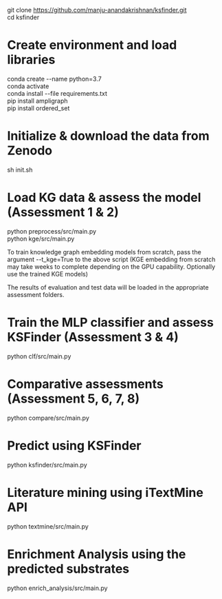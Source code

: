 git clone https://github.com/manju-anandakrishnan/ksfinder.git <br>
cd ksfinder <br>

# Create environment and load libraries
conda create --name <env name> python=3.7 <br>
conda activate <env name> <br>
conda install --file requirements.txt <br>
pip install ampligraph <br>
pip install ordered_set <br>

# Initialize & download the data from Zenodo
sh init.sh <br>

# Load KG data & assess the model (Assessment 1 & 2)
python preprocess/src/main.py <br>
python kge/src/main.py <br>

To train knowledge graph embedding models from scratch, pass the argument --t_kge=True to the above script (KGE embedding from scratch may take weeks to complete depending on the GPU capability. Optionally use the trained KGE models)

The results of evaluation and test data will be loaded in the appropriate assessment folders.

# Train the MLP classifier and assess KSFinder (Assessment 3 & 4)
python clf/src/main.py <br>

# Comparative assessments (Assessment 5, 6, 7, 8)
python compare/src/main.py <br>

# Predict using KSFinder
python ksfinder/src/main.py <br>

# Literature mining using iTextMine API
python textmine/src/main.py <br>

# Enrichment Analysis using the predicted substrates
python enrich_analysis/src/main.py <br>




